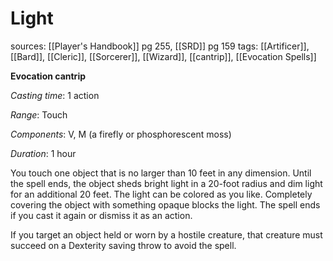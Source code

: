 # Light
sources: [[Player's Handbook]] pg 255, [[SRD]] pg 159
tags: [[Artificer]], [[Bard]], [[Cleric]], [[Sorcerer]], [[Wizard]], [[cantrip]], [[Evocation Spells]]

**Evocation cantrip**

*Casting time*: 1 action

*Range*: Touch

*Components*: V, M (a firefly or phosphorescent moss)

*Duration*: 1 hour

You touch one object that is no larger than 10 feet in any dimension. Until the spell ends, the object sheds bright light in a 20-foot radius and dim light for an additional 20 feet. The light can be colored as you like. Completely covering the object with something opaque blocks the light. The spell ends if you cast it again or dismiss it as an action.

If you target an object held or worn by a hostile creature, that creature must succeed on a Dexterity saving throw to avoid the spell.
